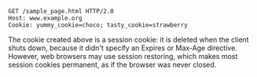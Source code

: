 ```
GET /sample_page.html HTTP/2.0
Host: www.example.org
Cookie: yummy_cookie=choco; tasty_cookie=strawberry
```


The cookie created above is a session cookie: it is deleted when the client shuts down, because it didn't specify an Expires or Max-Age directive. However, web browsers may use session restoring, which makes most session cookies permanent, as if the browser was never closed.
